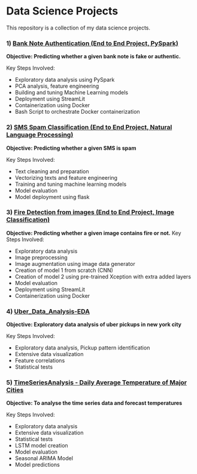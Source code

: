 # Data Science Projects

This repository is a collection of my data science projects. 

### 1) [Bank Note Authentication (End to End Project, PySpark)](https://github.com/holdmygithub/Data-Science/tree/master/EndtoEnd-PySpark-BankNoteAuthentication)
**Objective: Predicting whether a given bank note is fake or authentic.**

Key Steps Involved:

- Exploratory data analysis using PySpark
- PCA analysis, feature engineering
- Building and tuning Machine Learning models
- Deployment using StreamLit
- Containerization using Docker
- Bash Script to orchestrate Docker containerization
### 2) [SMS Spam Classification (End to End Project, Natural Language Processing)](https://github.com/holdmygithub/Data-Science/tree/master/End-to-End-NLP-SMS-Spam-Classification)
**Objective: Predicting whether a given SMS is spam**

Key Steps Involved:

- Text cleaning and preparation
- Vectorizing texts and feature engineering
- Training and tuning machine learning models
- Model evaluation
- Model deployment using flask 

### 3) [Fire Detection from images (End to End Project, Image Classification)](https://github.com/holdmygithub/Data-Science/tree/master/End-toEnd-CV-Fire-Detection-Images)
**Objective: Predicting whether a given image contains fire or not.**
Key Steps Involved:

- Exploratory data analysis
- Image preprocessing
- Image augmentation using image data generator
- Creation of model 1 from scratch (CNN)
- Creation of model 2 using pre-trained Xception with extra added layers
- Model evaluation
- Deployment using StreamLit
- Containerization using Docker

### 4) [Uber_Data_Analysis-EDA](https://github.com/holdmygithub/Data-Science/tree/master/Uber_Data_Analysis-EDA "Uber_Data_Analysis-EDA")
**Objective: Exploratory data analysis of uber pickups in new york city**

Key Steps Involved:

- Exploratory data analysis, Pickup pattern identification
- Extensive data visualization
- Feature correlations
- Statistical tests

### 5) [TimeSeriesAnalysis - Daily Average Temperature of Major Cities](https://github.com/holdmygithub/Data-Science/tree/master/TimeSeries%20-%20Daily%20Average%20Temperature%20of%20Major%20Cities)
**Objective: To analyse the time series data and forecast temperatures**

Key Steps Involved:

- Exploratory data analysis
- Extensive data visualization
- Statistical tests
- LSTM model creation
- Model evaluation
- Seasonal ARIMA Model
- Model predictions
